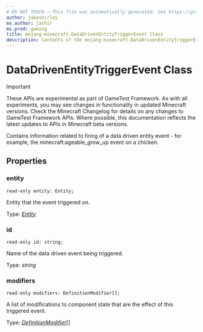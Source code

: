 ```yaml
---
# DO NOT TOUCH — This file was automatically generated. See https://github.com/Mojang/MinecraftScriptingApiDocsGenerator to modify descriptions, examples, etc.
author: jakeshirley
ms.author: jashir
ms.prod: gaming
title: mojang-minecraft.DataDrivenEntityTriggerEvent Class
description: Contents of the mojang-minecraft.DataDrivenEntityTriggerEvent class.
---
```

# DataDrivenEntityTriggerEvent Class
>[!IMPORTANT]
>These APIs are experimental as part of GameTest Framework. As with all experiments, you may see changes in functionality in updated Minecraft versions. Check the Minecraft Changelog for details on any changes to GameTest Framework APIs. Where possible, this documentation reflects the latest updates to APIs in Minecraft beta versions.

Contains information related to firing of a data driven entity event - for example, the minecraft:ageable_grow_up event on a chicken.

## Properties
### **entity**
`read-only entity: Entity;`

Entity that the event triggered on.

Type: [*Entity*](Entity.md)


### **id**
`read-only id: string;`

Name of the data driven event being triggered.

Type: *string*


### **modifiers**
`read-only modifiers: DefinitionModifier[];`

A list of modifications to component state that are the effect of this triggered event.

Type: [*DefinitionModifier*](DefinitionModifier.md)[]


